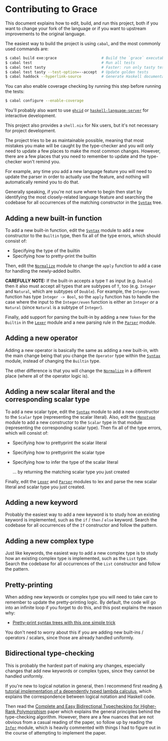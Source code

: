 # Contributing to Grace

This document explains how to edit, build, and run this project, both if you
want to change your fork of the language or if you want to upstream improvements
to the original language.

The easiest way to build the project is using `cabal`, and the most commonly
used commands are:

```bash
$ cabal build exe:grace                    # Build the `grace` executable
$ cabal test                               # Run all tests
$ cabal test tasty                         # Faster: run only tasty tests
$ cabal test tasty --test-option=--accept  # Update golden tests
$ cabal haddock --hyperlink-source         # Generate Haskell documentation
```

You can also enable coverage checking by running this step before running the
tests:

```bash
$ cabal configure --enable-coverage
```

You'll probably also want to use [`ghcid`](https://github.com/ndmitchell/ghcid)
or
[`haskell-language-server`](https://github.com/haskell/haskell-language-server)
for interactive development.

This project also provides a `shell.nix` for Nix users, but it's not necessary
for project development.

The project tries to be as maintainable possible, meaning that most mistakes
you make will be caught by the type-checker and you will only need to update a
few places to make the most common changes.  However, there are a few places
that you need to remember to update and the type-checker won't remind you.

For example, any time you add a new language feature you will need to update
the parser in order to actually use the feature, and nothing will automatically
remind you to do that.

Generally speaking, if you're not sure where to begin then start by identifying
the most closely-related language feature and searching the codebase for all
occurrences of the matching constructor in the [`Syntax`][syntax] tree.

## Adding a new built-in function

To add a new built-in function, edit the [`Syntax`][syntax] module to add a new
constructor to the `Builtin` type, then fix all of the type errors, which should
consist of:

* Specifying the type of the builtin
* Specifying how to pretty-print the builtin

Then, edit the [`Normalize`][normalize] module to change the `apply` function to
add a case for handling the newly-added builtin.

**CAREFULLY NOTE:** If the built-in accepts a type `T` as input (e.g. `Double`)
then it also must accept all types that are subtypes of `T`, too (e.g.
`Integer` and `Natural`, which are subtypes of `Double`).  For example, the
`Integer/even` function has type `Integer -> Bool`, so the `apply` function
has to handle the case where the input to the `Integer/even` function is either
an `Integer` *or* a `Natural` (since `Natural` is a subtype of `Integer`).

Finally, add support for parsing the built-in by adding a new `Token` for the
`Builtin` in the [`Lexer`][lexer] module and a new parsing rule in the
[`Parser`][parser] module.

## Adding a new operator

Adding a new operator is basically the same as adding a new built-in, with
the main change being that you change the `Operator` type within the
[`Syntax`][syntax] module, instead of changing the `Builtin` type.

The other difference is that you will change the [`Normalize`][normalize] in a
different place (where all of the operator logic is).

## Adding a new scalar literal and the corresponding scalar type

To add a new scalar type, edit the [`Syntax`][syntax] module to add a new
constructor to the `Scalar` type (representing the scalar literal).  Also, edit
the [`Monotype`][monotype] module to add a new constructor to the `Scalar` type
in that module (representing the corresponding scalar type).  Then fix all of
the type errors, which will consist of:

* Specifying how to prettyprint the scalar literal
* Specifying how to prettyprint the scalar type
* Specifying how to infer the type of the scalar literal

  … by returning the matching scalar type you just created

Finally, edit the [`Lexer`][lexer] and [`Parser`][parser] modules to lex and
parse the new scalar literal and scalar type you just created.  

## Adding a new keyword

Probably the easiest way to add a new keyword is to study how an existing
keyword is implemented, such as the `if` / `then` / `else` keyword.  Search
the codebase for all occurrences of the `If` constructor and follow the pattern.

## Adding a new complex type

Just like keywords, the easiest way to add a new complex type is to study how an
existing complex type is implemented, such as the `List` type.  Search the
codebase for all occurrences of the `List` constructor and follow the pattern.

## Pretty-printing

When adding new keywords or complex type you will need to take care to remember
to update the pretty-printing logic.  By default, the code will go into an
infinite loop if you forget to do this, and this post explains the reason why:

* [Pretty-print syntax trees with this one simple trick](https://www.haskellforall.com/2020/11/pretty-print-syntax-trees-with-this-one.html)

You don't need to worry about this if you are adding new built-ins / operators /
scalars, since those are already handled uniformly.

## Bidirectional type-checking

This is probably the hardest part of making any changes, especially changes that
add new keywords or complex types, since they cannot be handled uniformly.

If you're new to logical notation in general, then I recommend first reading
[A tutorial implementation of a dependently typed lambda calculus](http://www.cs.ru.nl/~wouters/Publications/Tutorial.pdf),
which explains the correspondence between logical notation and Haskell code.

Then read the
[Complete and Easy Bidirectional Typechecking for Higher-Rank Polymorphism](https://arxiv.org/abs/1306.6032)
paper which explains the general principles behind the type-checking algorithm.
However, there are a few nuances that are not obvious from a casual reading of
the paper, so follow up by reading the [`Infer`][infer] module, which is heavily
commented with things I had to figure out in the course of attempting to
implement the paper.

[lexer]: ./src/Grace/Lexer.hs
[infer]: ./src/Grace/Infer.hs
[monotype]: ./src/Grace/Monotype.hs
[normalize]: ./src/Grace/Normalize.hs
[parser]: ./src/Grace/Parser.hs
[syntax]: ./src/Grace/Syntax.hs

